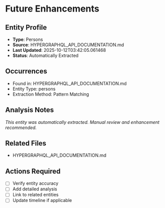 # Future Enhancements

## Entity Profile
- **Type**: Persons
- **Source**: HYPERGRAPHQL_API_DOCUMENTATION.md
- **Last Updated**: 2025-10-12T03:42:05.061468
- **Status**: Automatically Extracted

## Occurrences
- Found in: HYPERGRAPHQL_API_DOCUMENTATION.md
- Entity Type: persons
- Extraction Method: Pattern Matching

## Analysis Notes
*This entity was automatically extracted. Manual review and enhancement recommended.*

## Related Files
- HYPERGRAPHQL_API_DOCUMENTATION.md

## Actions Required
- [ ] Verify entity accuracy
- [ ] Add detailed analysis
- [ ] Link to related entities
- [ ] Update timeline if applicable
